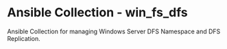 # Ansible Collection - win_fs_dfs
Ansible Collection for managing Windows Server DFS Namespace and DFS Replication.

